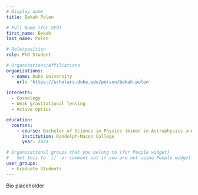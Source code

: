 ```yaml
---
# Display name
title: Bekah Polen

# Full Name (for SEO)
first_name: Bekah
last_name: Polen

# Role/position
role: PhD Student

# Organizations/Affiliations
organizations:
  - name: Duke University
    url: 'https://scholars.duke.edu/person/bekah.polen'
    
interests:
  - Cosmology
  - Weak gravitational lensing
  - Active optics

education:
  courses:
    - course: Bachelor of Science in Physics (minor in Astrophysics and Mathematics)
      institution: Randolph-Macon College
      year: 2022

# Organizational groups that you belong to (for People widget)
#   Set this to `[]` or comment out if you are not using People widget.
user_groups:
  - Graduate Students
---
```


Bio placeholder
